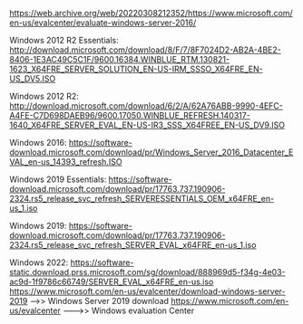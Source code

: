 https://web.archive.org/web/20220308212352/https://www.microsoft.com/en-us/evalcenter/evaluate-windows-server-2016/

Windows 2012 R2 Essentials: http://download.microsoft.com/download/8/F/7/8F7024D2-AB2A-4BE2-8406-1E3AC49C5C1F/9600.16384.WINBLUE_RTM.130821-1623_X64FRE_SERVER_SOLUTION_EN-US-IRM_SSSO_X64FRE_EN-US_DV5.ISO

Windows 2012 R2: http://download.microsoft.com/download/6/2/A/62A76ABB-9990-4EFC-A4FE-C7D698DAEB96/9600.17050.WINBLUE_REFRESH.140317-1640_X64FRE_SERVER_EVAL_EN-US-IR3_SSS_X64FREE_EN-US_DV9.ISO

Windows 2016: https://software-download.microsoft.com/download/pr/Windows_Server_2016_Datacenter_EVAL_en-us_14393_refresh.ISO

Windows 2019 Essentials: https://software-download.microsoft.com/download/pr/17763.737.190906-2324.rs5_release_svc_refresh_SERVERESSENTIALS_OEM_x64FRE_en-us_1.iso

Windows 2019: https://software-download.microsoft.com/download/pr/17763.737.190906-2324.rs5_release_svc_refresh_SERVER_EVAL_x64FRE_en-us_1.iso

Windows 2022: https://software-static.download.prss.microsoft.com/sg/download/888969d5-f34g-4e03-ac9d-1f9786c66749/SERVER_EVAL_x64FRE_en-us.iso
https://www.microsoft.com/en-us/evalcenter/download-windows-server-2019 -->> Windows Server 2019 download 
https://www.microsoft.com/en-us/evalcenter  --->> Windows evaluation Center
